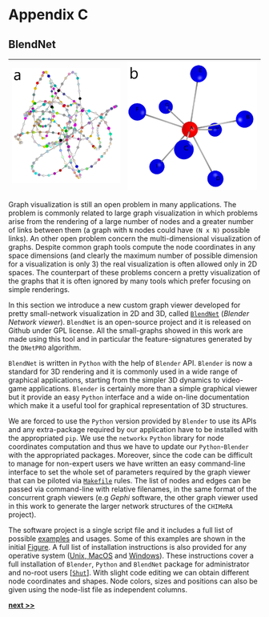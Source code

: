 # Appendix C
## BlendNet

| ![**(a)** Chain graph rendered by `BlendNet` software. Node colors are randomly generated by the tool.](../../../../img/cycle_graph.png) | ![**(b)** Star graph rendered by `BlendNet` software. Node colors and labels are given as extra columns in node-list file.](../../../../img/star_graph_node.png) |
| :----: | :----: |

Graph visualization is still an open problem in many applications.
The problem is commonly related to large graph visualization in which problems arise from the rendering of a large number of nodes and a greater number of links between them (a graph with `N` nodes could have `(N x N)` possible links).
An other open problem concern the multi-dimensional visualization of graphs.
Despite common graph tools compute the node coordinates in any space dimensions (and clearly the maximum number of possible dimension for a visualization is only 3) the real visualization is often allowed only in 2D spaces.
The counterpart of these problems concern a pretty visualization of the graphs that it is often ignored by many tools which prefer focusing on simple renderings.

In this section we introduce a new custom graph viewer developed for pretty small-network visualization in 2D and 3D, called [`BlendNet`](https://github.com/Nico-Curti/BlendNet) (*Blender Network viewer*).
`BlendNet` is an open-source project and it is released on Github under GPL license.
All the small-graphs showed in this work are made using this tool and in particular the feature-signatures generated by the `DNetPRO` algorithm.

`BlendNet` is written in `Python` with the help of `Blender` API.
`Blender` is now a standard for 3D rendering and it is commonly used in a wide range of graphical applications, starting from the simpler 3D dynamics to video-game applications.
`Blender` is certainly more than a simple graphical viewer but it provide an easy `Python` interface and a wide on-line documentation which make it a useful tool for graphical representation of 3D structures.

We are forced to use the `Python` version provided by `Blender` to use its APIs and any extra-package required by our application have to be installed with the appropriated `pip`.
We use the `networkx` `Python` library for node coordinates computation and thus we have to update our `Python`-`Blender` with the appropriated packages.
Moreover, since the code can be difficult to manage for non-expert users we have written an easy command-line interface to set the whole set of parameters required by the graph viewer that can be piloted via [`Makefile`](https://github.com/Nico-Curti/BlendNet/blob/master/Makefile) rules.
The list of nodes and edges can be passed via command-line with relative filenames, in the same format of the concurrent graph viewers (e.g *Gephi* software, the other graph viewer used in this work to generate the larger network structures of the `CHIMeRA` project).

The software project is a single script file and it includes a full list of possible [examples](https://github.com/Nico-Curti/BlendNet/blob/master/example) and usages.
Some of this examples are shown in the initial [Figure](../../../../img/cycle_graph.png).
A full list of installation instructions is also provided for any operative system ([Unix, MacOS](https://github.com/Nico-Curti/BlendNet/blob/master/install.sh) and [Windows](https://github.com/Nico-Curti/BlendNet/blob/master/install.ps1)).
These instructions cover a full installation of `Blender`, `Python` and `BlendNet` package for administrator and no-root users [[`Shut`](https://github.com/Nico-Curti/Shut)].
With slight code editing we can obtain different node coordinates and shapes.
Node colors, sizes and positions can also be given using the node-list file as independent columns.

[**next >>**](../Scorer/README.md)
